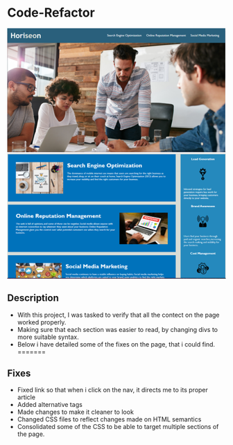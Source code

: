 # Code-Refactor


![alt text](/assets/images/Capture.png)
![alt text](/assets/images/Capture2.png)

## Description
- With this project, I was tasked to verify that all the contect on the page worked properly.
- Making sure that each section was easier to read, by changing divs to more suitable syntax.
- Below i have detailed some of the fixes on the page, that i could find.
=======


## Fixes
- Fixed link so that when i click on the nav, it directs me to its proper article
- Added alternative tags
- Made changes to make it cleaner to look
- Changed CSS files to reflect changes made on HTML semantics
- Consolidated some of the CSS to be able to target multiple sections of the page.
